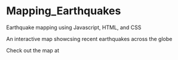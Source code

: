 # Mapping_Earthquakes
Earthquake mapping using Javascript, HTML, and CSS

An interactive map showcsing recent earthquakes across the globe

Check out the map at 
